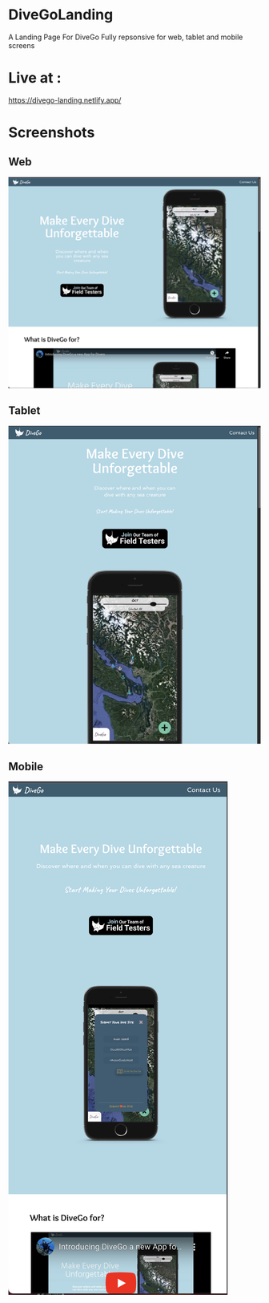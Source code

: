 # DiveGoLanding
A Landing Page For DiveGo
Fully repsonsive for web, tablet and mobile screens

# Live at : 

https://divego-landing.netlify.app/

# Screenshots

## Web

!["Screenshot of Web Screen"](https://github.com/Freem11/DiveGoLanding/blob/master/src/images/Screenshot%202022-12-08%20at%205.09.02%20PM.png)

## Tablet

!["Screenshot of Tablet Screen"](https://github.com/Freem11/DiveGoLanding/blob/master/src/images/Screenshot%202022-12-08%20at%205.09.20%20PM.png)

## Mobile

!["Screenshot of Mobile Screen"](https://github.com/Freem11/DiveGoLanding/blob/master/src/images/Screenshot%202022-12-08%20at%205.09.35%20PM.png)
